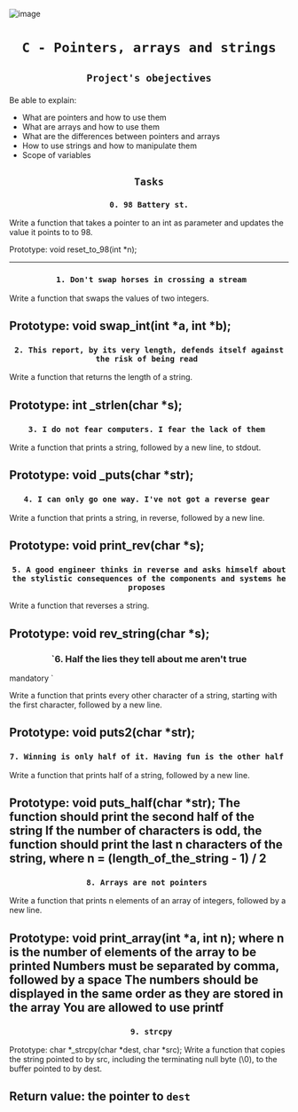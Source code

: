 ![image](https://s3.eu-west-3.amazonaws.com/hbtn.intranet.project.files/holbertonschool-low_level_programming/216/IMG_2410.JPG)

# <p align=center>`C - Pointers, arrays and strings`</p>
## <p align=center> `Project's obejectives` </p>
Be able to explain:
- What are pointers and how to use them
- What are arrays and how to use them
- What are the differences between pointers and arrays
- How to use strings and how to manipulate them
- Scope of variables

## <p align=center>`Tasks`</p>
### <p align=center>`0. 98 Battery st.`</p>
Write a function that takes a pointer to an int as parameter and updates the value it points to to 98.

Prototype: void reset_to_98(int *n);

----------------------------------------
### <p align=center>` 1. Don't swap horses in crossing a stream`</p>
Write a function that swaps the values of two integers.

Prototype: void swap_int(int *a, int *b);
----------------------------------------
### <p align=center>`2. This report, by its very length, defends itself against the risk of being read `</p>
Write a function that returns the length of a string.

Prototype: int _strlen(char *s);
----------------------------------------
### <p align=center>`3. I do not fear computers. I fear the lack of them `</p>
Write a function that prints a string, followed by a new line, to stdout.

Prototype: void _puts(char *str);
----------------------------------------
### <p align=center>`4. I can only go one way. I've not got a reverse gear `</p>
Write a function that prints a string, in reverse, followed by a new line.

Prototype: void print_rev(char *s);
----------------------------------------
### <p align=center>`5. A good engineer thinks in reverse and asks himself about the stylistic consequences of the components and systems he proposes `</p>
Write a function that reverses a string.

Prototype: void rev_string(char *s);
----------------------------------------
### <p align=center>`6. Half the lies they tell about me aren't true
mandatory
`</p>
Write a function that prints every other character of a string, starting with the first character, followed by a new line.

Prototype: void puts2(char *str);
----------------------------------------
### <p align=center>`7. Winning is only half of it. Having fun is the other half `</p>
Write a function that prints half of a string, followed by a new line.

Prototype: void puts_half(char *str);
The function should print the second half of the string
If the number of characters is odd, the function should print the last n characters of the string, where n = (length_of_the_string - 1) / 2
----------------------------------------
### <p align=center>`8. Arrays are not pointers `</p>
Write a function that prints n elements of an array of integers, followed by a new line.

Prototype: void print_array(int *a, int n);
where n is the number of elements of the array to be printed
Numbers must be separated by comma, followed by a space
The numbers should be displayed in the same order as they are stored in the array
You are allowed to use printf
----------------------------------------
### <p align=center>` 9. strcpy`</p>
Prototype: char *_strcpy(char *dest, char *src);
Write a function that copies the string pointed to by src, including the terminating null byte (\0), to the buffer pointed to by dest.

Return value: the pointer to `dest`
----------------------------------------

